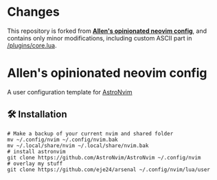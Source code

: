 # Changes
This repository is forked from [**Allen's opinionated neovim config**](https://github.com/YilunAllenChen/arsenal), and contains only minor modifications, including custom ASCII part in [/plugins/core.lua](https://github.com/eje24/arsenal/blob/main/plugins/core.lua#L9).

# Allen's opinionated neovim config

A user configuration template for [AstroNvim](https://github.com/AstroNvim/AstroNvim)

## 🛠️ Installation

```shell
# Make a backup of your current nvim and shared folder
mv ~/.config/nvim ~/.config/nvim.bak
mv ~/.local/share/nvim ~/.local/share/nvim.bak
# install astronvim
git clone https://github.com/AstroNvim/AstroNvim ~/.config/nvim
# overlay my stuff
git clone https://github.com/eje24/arsenal ~/.config/nvim/lua/user
```
